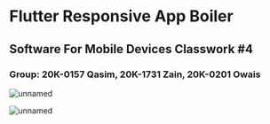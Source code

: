 # Flutter Responsive App Boiler
## Software For Mobile Devices Classwork #4
### Group: 20K-0157 Qasim, 20K-1731 Zain,	20K-0201 Owais

![unnamed](https://github.com/M1keZulu/responsive_app_boiler/assets/68997634/4be00674-15be-4cd2-b46d-2b14c374a1d3)

![unnamed](https://github.com/M1keZulu/responsive_app_boiler/assets/68997634/7f968666-0db5-4deb-a796-ff483a2e25cf)
